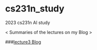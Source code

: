 # cs231n_study
2023 cs231n AI study

< Summaries of the lectures on my Blog >

###[lecture3 Blog](https://helloparzival.tistory.com/entry/Computer-Vision-cs231n-lecture3-Loss-Functions-and-Optimization-1)


